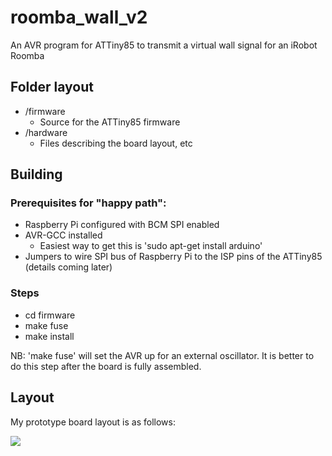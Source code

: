 # roomba_wall_v2

An AVR program for ATTiny85 to transmit a virtual wall signal for an iRobot Roomba

## Folder layout

* /firmware
  * Source for the ATTiny85 firmware
* /hardware
  * Files describing the board layout, etc

## Building

### Prerequisites for "happy path":

* Raspberry Pi configured with BCM SPI enabled
* AVR-GCC installed
  *  Easiest way to get this is 'sudo apt-get install arduino'
* Jumpers to wire SPI bus of Raspberry Pi to the ISP pins of the ATTiny85 (details coming later)

### Steps

* cd firmware
* make fuse
* make install

NB: 'make fuse' will set the AVR up for an external oscillator.  It is better to do this step after the board is fully assembled.

## Layout

My prototype board layout is as follows:

<img src="https://github.com/Petezah/roomba_wall_v2/blob/develop/hardware/roomba_wall_v2_bb.png"/>
